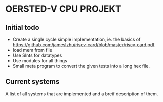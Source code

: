 OERSTED-V CPU PROJEKT
=====================

## Initial todo
  - Create a single cycle simple implementation, ie. the basics of https://github.com/jameslzhu/riscv-card/blob/master/riscv-card.pdf 
  - load mem from file
  - Use SInts for datatypes 
  - Use modules for all things
  - Small meta program to convert the given tests into a long hex file.

## Current systems
A list of all systems that are implemented and a breif description of them.